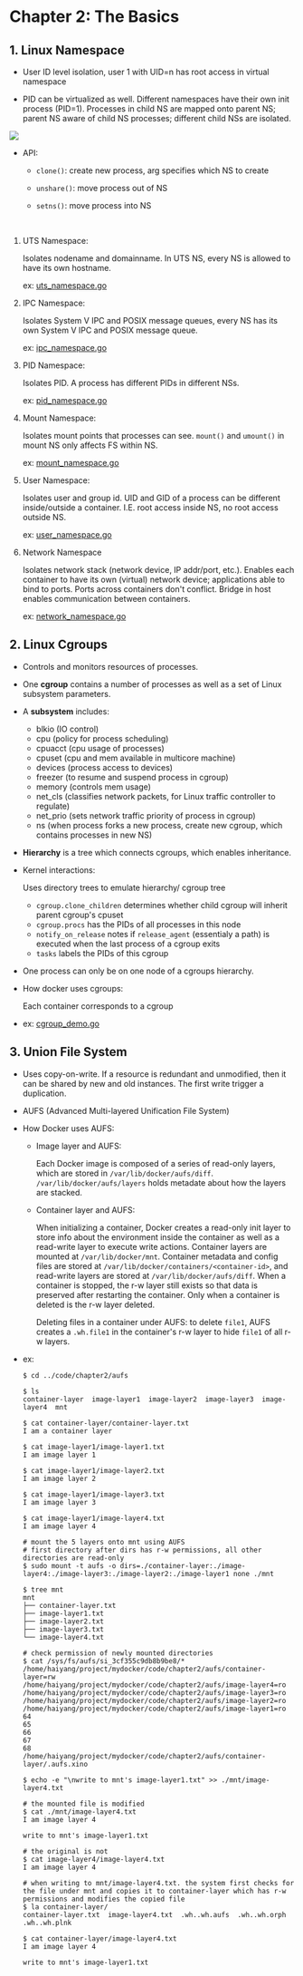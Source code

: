 # Chapter 2: The Basics
## 1. Linux Namespace

* User ID level isolation, user 1 with UID=n has root access in virtual namespace

* PID can be virtualized as well. Different namespaces have their own init process (PID=1). Processes in child NS are mapped onto parent NS; parent NS aware of child NS processes; different child NSs are isolated.

![](../resources/ch2_1.jpg)

* API:

    * ```clone()```: create new process, arg specifies which NS to create

    * ```unshare()```: move process out of NS

    * ```setns()```: move process into NS

<br>

1. UTS Namespace:

    Isolates nodename and domainname. In UTS NS, every NS is allowed to have its own hostname.

    ex: [uts_namespace.go](../code/chapter2/uts_namespace.go)

2. IPC Namespace:

    Isolates System V IPC and POSIX message queues, every NS has its own System V IPC and POSIX message queue.

    ex: [ipc_namespace.go](../code/chapter2/ipc_namespace.go)

3. PID Namespace:

    Isolates PID. A process has different PIDs in different NSs.

    ex: [pid_namespace.go](../code/chapter2/pid_namespace.go)

4. Mount Namespace:

    Isolates mount points that processes can see. ```mount()``` and ```umount()``` in mount NS only affects FS within NS.

    ex: [mount_namespace.go](../code/chapter2/mount_namespace.go)

5. User Namespace:

    Isolates user and group id. UID and GID of a process can be different inside/outside a container. I.E. root access inside NS, no root access outside NS.

    ex: [user_namespace.go](../code/chapter2/user_namespace.go)

6. Network Namespace

    Isolates network stack (network device, IP addr/port, etc.). Enables each container to have its own (virtual) network device; applications able to bind to ports. Ports across containers don't conflict. Bridge in host enables communication between containers.

    ex: [network_namespace.go](../code/chapter2/network_namespace.go)

## 2. Linux Cgroups

* Controls and monitors resources of processes.

* One **cgroup** contains a number of processes as well as a set of Linux subsystem parameters.

* A **subsystem** includes:
    * blkio (IO control)
    * cpu (policy for process scheduling)
    * cpuacct (cpu usage of processes)
    * cpuset (cpu and mem available in multicore machine)
    * devices (process access to devices)
    * freezer (to resume and suspend process in cgroup)
    * memory (controls mem usage)
    * net_cls (classifies network packets, for Linux traffic controller to regulate)
    * net_prio (sets network traffic priority of process in cgroup)
    * ns (when process forks a new process, create new cgroup, which contains processes in new NS)

* **Hierarchy** is a tree which connects cgroups, which enables inheritance.

* Kernel interactions:

    Uses directory trees to emulate hierarchy/ cgroup tree

    * ```cgroup.clone_children``` determines whether child cgroup will inherit parent cgroup's cpuset
    * ```cgroup.procs``` has the PIDs of all processes in this node
    * ```notify_on_release``` notes if ```release_agent``` (essentialy a path) is executed when the last process of a cgroup exits
    * ```tasks``` labels the PIDs of this cgroup

* One process can only be on one node of a cgroups hierarchy.

* How docker uses cgroups:

    Each container corresponds to a cgroup

* ex: [cgroup_demo.go](../code/chapter2/cgroup_demo.go)

## 3. Union File System

* Uses copy-on-write. If a resource is redundant and unmodified, then it can be shared by new and old instances. The first write trigger a duplication.

* AUFS (Advanced Multi-layered Unification File System)

* How Docker uses AUFS:

    * Image layer and AUFS:

        Each Docker image is composed of a series of read-only layers, which are stored in ```/var/lib/docker/aufs/diff```. ```/var/lib/docker/aufs/layers``` holds metadate about how the layers are stacked.

    * Container layer and AUFS:

        When initializing a container, Docker creates a read-only init layer to store info about the environment inside the container as well as a read-write layer to execute write actions. Container layers are mounted at ```/var/lib/docker/mnt```. Container metadata and config files are stored at ```/var/lib/docker/containers/<container-id>```, and read-write layers are stored at ```/var/lib/docker/aufs/diff```. When a container is stopped, the r-w layer still exists so that data is preserved after restarting the container. Only when a container is deleted is the r-w layer deleted.

        Deleting files in a container under AUFS: to delete ```file1```, AUFS creates a ```.wh.file1``` in the container's r-w layer to hide ```file1``` of all r-w layers.

* ex:
    ```console
    $ cd ../code/chapter2/aufs

    $ ls
    container-layer  image-layer1  image-layer2  image-layer3  image-layer4  mnt

    $ cat container-layer/container-layer.txt
    I am a container layer

    $ cat image-layer1/image-layer1.txt
    I am image layer 1

    $ cat image-layer1/image-layer2.txt
    I am image layer 2

    $ cat image-layer1/image-layer3.txt
    I am image layer 3

    $ cat image-layer1/image-layer4.txt
    I am image layer 4

    # mount the 5 layers onto mnt using AUFS
    # first directory after dirs has r-w permissions, all other directories are read-only
    $ sudo mount -t aufs -o dirs=./container-layer:./image-layer4:./image-layer3:./image-layer2:./image-layer1 none ./mnt

    $ tree mnt
    mnt
    ├── container-layer.txt
    ├── image-layer1.txt
    ├── image-layer2.txt
    ├── image-layer3.txt
    └── image-layer4.txt

    # check permission of newly mounted directories
    $ cat /sys/fs/aufs/si_3cf355c9db8b9be8/*
    /home/haiyang/project/mydocker/code/chapter2/aufs/container-layer=rw
    /home/haiyang/project/mydocker/code/chapter2/aufs/image-layer4=ro
    /home/haiyang/project/mydocker/code/chapter2/aufs/image-layer3=ro
    /home/haiyang/project/mydocker/code/chapter2/aufs/image-layer2=ro
    /home/haiyang/project/mydocker/code/chapter2/aufs/image-layer1=ro
    64
    65
    66
    67
    68
    /home/haiyang/project/mydocker/code/chapter2/aufs/container-layer/.aufs.xino

    $ echo -e "\nwrite to mnt's image-layer1.txt" >> ./mnt/image-layer4.txt

    # the mounted file is modified
    $ cat ./mnt/image-layer4.txt
    I am image layer 4

    write to mnt's image-layer1.txt

    # the original is not
    $ cat image-layer4/image-layer4.txt
    I am image layer 4

    # when writing to mnt/image-layer4.txt. the system first checks for the file under mnt and copies it to container-layer which has r-w permissions and modifies the copied file
    $ la container-layer/
    container-layer.txt  image-layer4.txt  .wh..wh.aufs  .wh..wh.orph  .wh..wh.plnk

    $ cat container-layer/image-layer4.txt
    I am image layer 4

    write to mnt's image-layer1.txt
    ```
